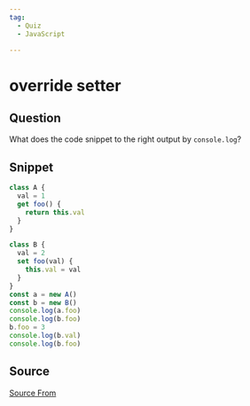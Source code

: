 ```yaml
---
tag:
  - Quiz
  - JavaScript

---
```

  
# override setter

## Question
What does the code snippet to the right output by `console.log`?

## Snippet
```js
class A {
  val = 1
  get foo() {
    return this.val
  }
}

class B {
  val = 2
  set foo(val) {
    this.val = val
  }
}
const a = new A()
const b = new B()
console.log(a.foo)
console.log(b.foo)
b.foo = 3
console.log(b.val)
console.log(b.foo)
```
    


##  Source
[Source From](https://bigfrontend.dev/quiz/override-setter)

  